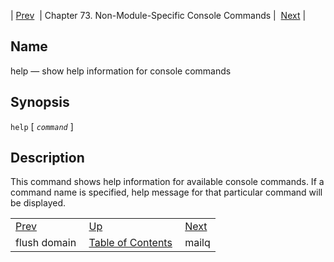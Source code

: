| [Prev](console_commands.flush_domain)  | Chapter 73. Non-Module-Specific Console Commands |  [Next](console_commands.mailq) |

<a name="console_commands.help"></a>
## Name

help — show help information for console commands

## Synopsis

`help` [ *`command`* ]

<a name="idp13363424"></a>
## Description

This command shows help information for available console commands. If a command name is specified, help message for that particular command will be displayed.

|     |     |     |
| --- | --- | --- |
| [Prev](console_commands.flush_domain)  | [Up](console.cmds.ref) |  [Next](console_commands.mailq) |
| flush domain  | [Table of Contents](index) |  mailq |

